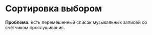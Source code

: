 # Сортировка выбором

**Проблема:** есть перемешенный список музыкальных записей со счётчиком прослушивания.